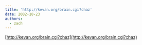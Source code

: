 ```yaml
---
title: 'http://kevan.org/brain.cgi?chaz'
date: 2002-10-23
authors:
  - zach
---
```


[http://kevan.org/brain.cgi?chaz](http://kevan.org/brain.cgi?chaz)
